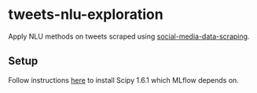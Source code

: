 # tweets-nlu-exploration
Apply NLU methods on tweets scraped using [social-media-data-scraping](https://github.com/armandgurgu23/social-media-data-scraping).

## Setup

Follow instructions [here](https://stackoverflow.com/questions/65745683/how-to-install-scipy-on-apple-silicon-arm-m1) to install Scipy 1.6.1 which MLflow depends on.